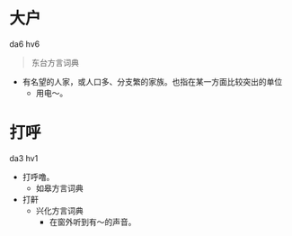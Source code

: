 

# 大户
da6 hv6
> 东台方言词典
- 有名望的人家，或人口多、分支繁的家族。也指在某一方面比较突出的单位
  - 用电～。



# 打呼
da3 hv1
+ 打呼噜。
  * 如皋方言词典
+ 打鼾
  * 兴化方言词典
    - 在窗外听到有～的声音。
